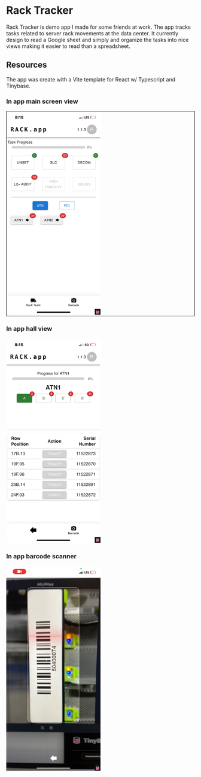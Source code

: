 # Rack Tracker

Rack Tracker is demo app I made for some friends at work. The app tracks tasks related to server rack movements at the data center.
It currently design to read a Google sheet and simply and organize the tasks into nice views making it easier to read than a spreadsheet.

## Resources 

The app was create with a Vite template for React w/ Typescript and Tinybase.

### In app main screen view
<div style="border: solid 1px black; margin-top: 10px;">
<img width="50%" alt="image" src="https://github.com/xmarkas/rack-tracker/blob/main/public/image2.png?raw=true" >
</div>


### In app hall view
<img width="50%" alt="image" src="https://github.com/xmarkas/rack-tracker/blob/main/public/image1.png?raw=true">

### In app barcode scanner
<img width="50%" alt="image" src="https://github.com/xmarkas/rack-tracker/blob/main/public/image0.png?raw=true">